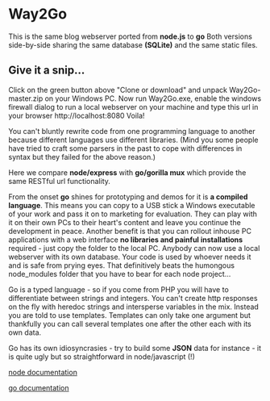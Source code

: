# Way2Go

This is the same blog webserver ported from **node.js** to **go** Both versions side-by-side sharing the same database **(SQLite)** and the same static files.

Give it a snip...
-----------------
Click on the green button above "Clone or download" and unpack Way2Go-master.zip on your Windows PC. Now run Way2Go.exe, enable the windows firewall dialog to run a local webserver on your machine and type this url in your browser http://localhost:8080 Voila!
 
You can't bluntly rewrite code from one programming language to another because different languages use different libraries. (Mind you some people have tried to craft some parsers in the past to cope with differences in syntax but they failed for the above reason.)

Here we compare **node/express** with **go/gorilla mux** which provide the same RESTful url functionality.

From the onset **go** shines for prototyping and demos for it is **a compiled language**. This means you can copy to a USB stick a Windows executable of your work and pass it on to marketing for evaluation. They can play with it on their own PCs to their heart's content and leave you continue the development in peace. Another benefit is that you can rollout inhouse PC applications with a web interface **no libraries and painful installations** required - just copy the folder to the local PC. Anybody can now use a local webserver with its own database. Your code is used by whoever needs it and is safe from prying eyes.
That definitively beats the humongous node_modules folder that you have to bear for each node project...

Go is a typed language - so if you come from PHP you will have to differentiate between strings and integers. You can't create http responses on the fly with heredoc strings and intersperse variables in the mix. Instead you are told to use templates. Templates can only take one argument but thankfully you can call several templates one after the other each with its own data.

Go has its own idiosyncrasies - try to build some **JSON** data for instance - it is quite ugly but so straightforward in node/javascript (!)

[node documentation](node.md)

[go documentation](go.md)

